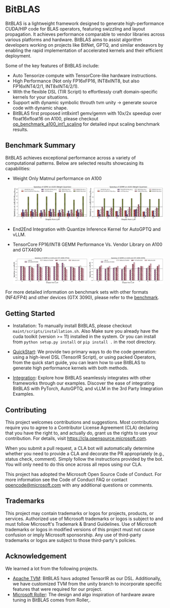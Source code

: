 # BitBLAS

BitBLAS is a lightweight framework designed to generate high-performance CUDA/HIP code for BLAS operators, featuring swizzling and layout propagation. It achieves performance comparable to vendor libraries across various platforms and hardware. BitBLAS aims to assist algorithm developers working on projects like BitNet, GPTQ, and similar endeavors by enabling the rapid implementation of accelerated kernels and their efficient deployment.

Some of the key features of BitBLAS include:
  - Auto Tensorize compute with TensorCore-like hardware instructions.
  - High Performance (Not only FP16xFP16, INT8xINT8, but also FP16xINT4/2/1, INT8xINT4/2/1).
  - With the flexible DSL (TIR Script) to effortlessly craft domain-specific kernels for your situations.
  - Support with dynamic symbolic throuth tvm unity -> generate source code with dynamic shape.
  - BitBLAS first proposed int8xint1 gemv/gemm with 10x/2x speedup over float16xfloat16 on A100, please checkout [op_benchmark_a100_int1_scaling](images/figures/op_benchmark_a100_int1_scaling.png) for detailed input scaling benchmark results.


## Benchmark Summary

BitBLAS achieves exceptional performance across a variety of computational patterns. Below are selected results showcasing its capabilities:


- Weight Only Matmul performance on A100

  <div>
    <img src="./images/figures/op_benchmark_a100_wq_gemv_e7.png" alt="gemm weight only performance on A100" style="width: 49%;" />
    <img src="./images/figures/op_benchmark_a100_wq_gemm_e7.png" alt="gemm weight only performance on A100" style="width: 49%;" />
  </div>


- End2End Integration with Quantize Inference Kernel for AutoGPTQ and vLLM.


- TensorCore FP16/INT8 GEMM Performance Vs. Vendor Library on A100 and GTX4090

  <div>
    <img src="./images/figures/op_benchmark_consistent_gemm_fp16.png" alt="gemm fp16 performance on 4090 and a100" style="width: 49%;" />
    <img src="./images/figures/op_benchmark_consistent_gemm_int8.png" alt="gemm int8 performance on 4090 and a100" style="width: 49%;" />
  </div>

For more detailed information on benchmark sets with other formats (NF4/FP4) and other devices (GTX 3090), please refer to the [benchmark](./benchmark/README.md).

## Getting Started

- Installation:
  To manually install BitBLAS, please checkout `maint/scripts/installation.sh`. Also Make sure you already have the cuda toolkit (version >= 11) installed in the system. Or you can install from `python setup.py install` or `pip install .` in the root directory. 

- [QuickStart](./docs/QuickStart.md): We provide two primary ways to do the code generation: using a high-level DSL (TensorIR Script), or using packed Operators, from the quick start guide, you can learn how to use BitBLAS to generate high performance kernels with both methods.

- [Integration](./integration/): Explore how BitBLAS seamlessly integrates with other frameworks through our examples. Discover the ease of integrating BitBLAS with PyTorch, AutoGPTQ, and vLLM in the 3rd Party Integration Examples.

## Contributing

This project welcomes contributions and suggestions. Most contributions require you to agree to a Contributor License Agreement (CLA) declaring that you have the right to, and actually do, grant us the rights to use your contribution. For details, visit https://cla.opensource.microsoft.com.

When you submit a pull request, a CLA bot will automatically determine whether you need to provide a CLA and decorate the PR appropriately (e.g., status check, comment). Simply follow the instructions provided by the bot. You will only need to do this once across all repos using our CLA.

This project has adopted the Microsoft Open Source Code of Conduct. For more information see the Code of Conduct FAQ or contact opencode@microsoft.com with any additional questions or comments.

## Trademarks

This project may contain trademarks or logos for projects, products, or services. Authorized use of Microsoft trademarks or logos is subject to and must follow Microsoft's Trademark & Brand Guidelines. Use of Microsoft trademarks or logos in modified versions of this project must not cause confusion or imply Microsoft sponsorship. Any use of third-party trademarks or logos are subject to those third-party's policies.

## Acknowledgement

We learned a lot from the following projects.

- [Apache TVM](https://github.com/apache/tvm): BitBLAS havs adopted TensorIR as our DSL. Additionally, we have customized TVM from the unity branch to incorporate specific features that were required for our project.
- [Microsoft Roller](https://github.com/microsoft/nnfusion/tree/roller): The design and algo inspiration of hardware aware tuning in BitBLAS comes from Roller,.
